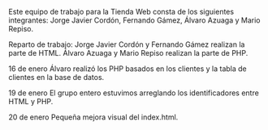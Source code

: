 Este equipo de trabajo para la Tienda Web consta de los siguientes integrantes:
Jorge Javier Cordón, Fernando Gámez, Álvaro Azuaga y Mario Repiso.

Reparto de trabajo:
Jorge Javier Cordón y Fernando Gámez realizan la parte de HTML.
Álvaro Azuaga y Mario Repiso realizan la parte de PHP.

16 de enero
Álvaro realizó los PHP basados en los clientes y la tabla de clientes en la base de datos.

19 de enero
El grupo entero estuvimos arreglando los identificadores entre HTML y PHP.

20 de enero
Pequeña mejora visual del index.html.